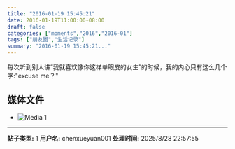```yaml
---
title: "2016-01-19 15:45:21"
date: 2016-01-19T11:00:00+08:00
draft: false
categories: ["moments","2016","2016-01"]
tags: ["朋友圈","生活记录"]
summary: "2016-01-19 15:45:21..."
---
```


每次听到别人讲“我就喜欢像你这样单眼皮的女生”的时候，我的内心只有这么几个字:"excuse me？"

## 媒体文件

- ![Media 1](/Moments/photos/2016-01-19/201601191545210.jpg)

---

**帖子类型:** 1
**用户名:** chenxueyuan001
**处理时间:** 2025/8/28 22:57:55